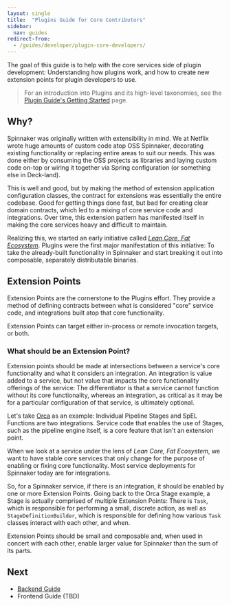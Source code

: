 ```yaml
---
layout: single
title:  "Plugins Guide for Core Contributors"
sidebar:
  nav: guides
redirect-from:
  - /guides/developer/plugin-core-developers/
---
```


The goal of this guide is to help with the core services side of plugin development: Understanding how plugins work, and how to create new extension points for plugin developers to use.

> For an introduction into Plugins and its high-level taxonomies, see the [Plugin Guide's Getting Started](https://www.notion.so/netflixdet/Getting-Started-489d6349bc8e486f9390e8d30134db56) page.

## Why?

Spinnaker was originally written with extensibility in mind. We at Netflix wrote huge amounts of custom code atop OSS Spinnaker, decorating existing functionality or replacing entire areas to suit our needs. This was done either by consuming the OSS projects as libraries and laying custom code on-top or wiring it together via Spring configuration (or something else in Deck-land).

This is well and good, but by making the method of extension application configuration classes, the contract for extensions was essentially the entire codebase. Good for getting things done fast, but bad for creating clear domain contracts, which led to a mixing of core service code and integrations. Over time, this extension pattern has manifested itself in making the core services heavy and difficult to maintain.

Realizing this, we started an early initiative called [*Lean Core, Fat Ecosystem*](https://docs.google.com/document/d/1cgKBdT5xVFvMwut7Wji_-bC_12GoQtyZ2MQ958LDcOY/edit?usp=sharing). Plugins were the first major manifestation of this initiative: To take the already-built functionality in Spinnaker and start breaking it out into composable, separately distributable binaries.

## Extension Points

Extension Points are the cornerstone to the Plugins effort. They provide a method of defining contracts between what is considered "core" service code, and integrations built atop that core functionality.

Extension Points can target either in-process or remote invocation targets, or both.

### What should be an Extension Point?

Extension points should be made at intersections between a service's core functionality and what it considers an integration. An integration is value added to a service, but not value that impacts the core functionality offerings of the service: The differentiator is that a service cannot function without its core functionality, whereas an integration, as critical as it may be for a particular configuration of that service, is ultimately optional.

Let's take [Orca](https://github.com/spinnaker/orca) as an example: Individual Pipeline Stages and SpEL Functions are two integrations. Service code that enables the use of Stages, such as the pipeline engine itself, is a core feature that isn't an extension point.

When we look at a service under the lens of *Lean Core, Fat Ecosystem*, we want to have stable core services that only change for the purpose of enabling or fixing core functionality. Most service deployments for Spinnaker today are for integrations.

So, for a Spinnaker service, if there is an integration, it should be enabled by one or more Extension Points. Going back to the Orca Stage example, a Stage is actually comprised of multiple Extension Points: There is `Task`, which is responsible for performing a small, discrete action, as well as `StageDefinitionBuilder`, which is responsible for defining how various `Task` classes interact with each other, and when.

Extension Points should be small and composable and, when used in concert with each other, enable larger value for Spinnaker than the sum of its parts.

## Next

- [Backend Guide](/guides/developer/plugin-core-developers/backend)
- Frontend Guide (TBD)
